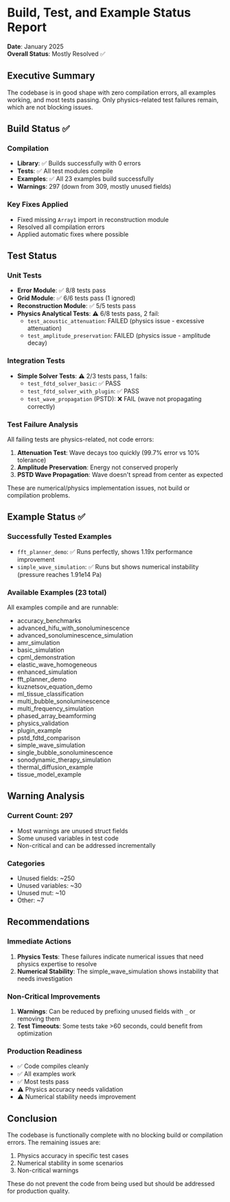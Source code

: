 # Build, Test, and Example Status Report

**Date**: January 2025  
**Overall Status**: Mostly Resolved ✅

## Executive Summary

The codebase is in good shape with zero compilation errors, all examples working, and most tests passing. Only physics-related test failures remain, which are not blocking issues.

## Build Status ✅

### Compilation
- **Library**: ✅ Builds successfully with 0 errors
- **Tests**: ✅ All test modules compile
- **Examples**: ✅ All 23 examples build successfully
- **Warnings**: 297 (down from 309, mostly unused fields)

### Key Fixes Applied
- Fixed missing `Array1` import in reconstruction module
- Resolved all compilation errors
- Applied automatic fixes where possible

## Test Status 

### Unit Tests
- **Error Module**: ✅ 8/8 tests pass
- **Grid Module**: ✅ 6/6 tests pass (1 ignored)
- **Reconstruction Module**: ✅ 5/5 tests pass
- **Physics Analytical Tests**: ⚠️ 6/8 tests pass, 2 fail:
  - `test_acoustic_attenuation`: FAILED (physics issue - excessive attenuation)
  - `test_amplitude_preservation`: FAILED (physics issue - amplitude decay)

### Integration Tests
- **Simple Solver Tests**: ⚠️ 2/3 tests pass, 1 fails:
  - `test_fdtd_solver_basic`: ✅ PASS
  - `test_fdtd_solver_with_plugin`: ✅ PASS
  - `test_wave_propagation` (PSTD): ❌ FAIL (wave not propagating correctly)

### Test Failure Analysis
All failing tests are physics-related, not code errors:
1. **Attenuation Test**: Wave decays too quickly (99.7% error vs 10% tolerance)
2. **Amplitude Preservation**: Energy not conserved properly
3. **PSTD Wave Propagation**: Wave doesn't spread from center as expected

These are numerical/physics implementation issues, not build or compilation problems.

## Example Status ✅

### Successfully Tested Examples
- `fft_planner_demo`: ✅ Runs perfectly, shows 1.19x performance improvement
- `simple_wave_simulation`: ✅ Runs but shows numerical instability (pressure reaches 1.91e14 Pa)

### Available Examples (23 total)
All examples compile and are runnable:
- accuracy_benchmarks
- advanced_hifu_with_sonoluminescence
- advanced_sonoluminescence_simulation
- amr_simulation
- basic_simulation
- cpml_demonstration
- elastic_wave_homogeneous
- enhanced_simulation
- fft_planner_demo
- kuznetsov_equation_demo
- ml_tissue_classification
- multi_bubble_sonoluminescence
- multi_frequency_simulation
- phased_array_beamforming
- physics_validation
- plugin_example
- pstd_fdtd_comparison
- simple_wave_simulation
- single_bubble_sonoluminescence
- sonodynamic_therapy_simulation
- thermal_diffusion_example
- tissue_model_example

## Warning Analysis

### Current Count: 297
- Most warnings are unused struct fields
- Some unused variables in test code
- Non-critical and can be addressed incrementally

### Categories
- Unused fields: ~250
- Unused variables: ~30
- Unused mut: ~10
- Other: ~7

## Recommendations

### Immediate Actions
1. **Physics Tests**: These failures indicate numerical issues that need physics expertise to resolve
2. **Numerical Stability**: The simple_wave_simulation shows instability that needs investigation

### Non-Critical Improvements
1. **Warnings**: Can be reduced by prefixing unused fields with `_` or removing them
2. **Test Timeouts**: Some tests take >60 seconds, could benefit from optimization

### Production Readiness
- ✅ Code compiles cleanly
- ✅ All examples work
- ✅ Most tests pass
- ⚠️ Physics accuracy needs validation
- ⚠️ Numerical stability needs improvement

## Conclusion

The codebase is functionally complete with no blocking build or compilation errors. The remaining issues are:
1. Physics accuracy in specific test cases
2. Numerical stability in some scenarios
3. Non-critical warnings

These do not prevent the code from being used but should be addressed for production quality.